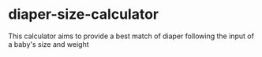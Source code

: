 # diaper-size-calculator
This calculator aims to provide a best match of diaper following the input of a baby's size and weight
